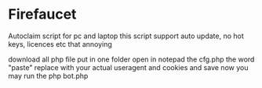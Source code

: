 # Firefaucet
Autoclaim script for pc and laptop
this script support auto update, no hot keys, licences etc that annoying

download all php file put in one folder
open in notepad the cfg.php
the word "paste" replace with your actual useragent and cookies and save
now you may run the php bot.php
